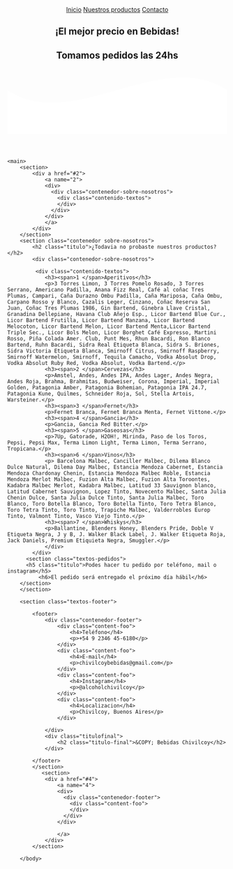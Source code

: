 <!DOCTYPE html>

<html lang="es">
<head>
    <meta charset="UTF-8">
    <meta name="viewport" content="width=device-width, initial-scale=1.0">
    <title>Bebidas Chivilcoy</title>
    <link href="https://bebidaschivilcoy.github.io/bebidas/">
    <link rel="https://bebidaschivilcoy.github.io/bebidas/">
    <link rel="shortcut icon" href="cervezas.png,pg.png" type="image/x-icon">
    <link rel="stylesheet" href="Estilo.css">
</head>

<body>
    <header>
        <nav>
            <a href="#1">Inicio</a>
            <a href="#2">Nuestros productos</a>    
            <a href="#4">Contacto</a>
        </nav>
        <section class="textos-header">
            <h1> ¡El mejor precio en Bebidas!</h1> 
            <h2> Tomamos pedidos las 24hs</h2>  
        </section>
        <div class="wave" style="height: 150px; overflow: hidden;" ><svg viewBox="0 0 500 150" preserveAspectRatio="none" style="height: 100%; width: 100%;"><path d="M0.00,49.98 C149.99,150.00 349.20,-49.98 500.00,49.98 L500.00,150.00 L0.00,150.00 Z" style="stroke: none; fill: #fff;"></path></svg></div>
    </header>

    
    <main>
        <section>
            <div a href="#2">
                <a name="2">
                <div>
                  <div class="contenedor-sobre-nosotros">
                    <div class="contenido-textos">
                    </div>    
                  </div>   
                </div>
                </a>     
            </div>   
        </section>
        <section class="contenedor sobre-nosotros">
            <h2 class="titulo">¿Todavia no probaste nuestros productos?</h2>
            <div class="contenedor-sobre-nosotros">
              
             <div class="contenido-textos">
                <h3><span>1 </span>Aperitivos</h3>
                <p>3 Torres Limon, 3 Torres Pomelo Rosado, 3 Torres Serrano, Americano Padilla, Anana Fizz Real, Café al coñac Tres Plumas, Campari, Caña Durazno Ombu Padilla, Caña Mariposa, Caña Ombu, Carpano Rosso y Blanco, Cazalis Leger, Cinzano, Coñac Reserva San Juan, Coñac Tres Plumas 1986, Gin Bartend, Ginebra Llave Cristal, Granadina Dellepiane, Havana Club Añejo Esp., Licor Bartend Blue Cur., Licor Bartend Frutilla, Licor Bartend Manzana, Licor Bartend Melocoton, Licor Bartend Melon, Licor Bartend Menta,Licor Bartend Triple Sec., Licor Bols Melon, Licor Borghet Café Expresso, Martini Rosso, Piña Colada Amer. Club, Punt Mes, Rhun Bacardi, Ron Blanco Bartend, Ruhn Bacardi, Sidra Real Etiqueta Blanca, Sidra S. Briones, Sidra Victoria Etiqueta Blanca, Smirnoff Citrus, Smirnoff Raspberry, Smirnoff Watermelon, Smirnoff, Tequila Camacho, Vodka Absolut Drop, Vodka Absolut Ruby Red, Vodka Absolut, Vodka Bartend.</p>
                <h3><span>2 </span>Cervezas</h3>
                <p>Amstel, Andes, Andes IPA, Andes Lager, Andes Negra, Andes Roja, Brahma, Brahmitas, Budweiser, Corona, Imperial, Imperial Golden, Patagonia Amber, Patagonia Bohemian, Patagonia IPA 24.7, Patagonia Kune, Quilmes, Schneider Roja, Sol, Stella Artois, Warsteiner.</p>             
                <h3><span>3 </span>Fernet</h3> 
                <p>Fernet Branca, Fernet Branca Menta, Fernet Vittone.</p>
                <h3><span>4 </span>Gancia</h3>  
                <p>Gancia, Gancia Red Bitter.</p>
                <h3><span>5 </span>Gaseosas</h3>  
                <p>7Up, Gatorade, H2OH!, Mirinda, Paso de los Toros, Pepsi, Pepsi Max, Terma Limon Light, Terma Limon, Terma Serrano, Tropicana.</p>
                <h3><span>6 </span>Vinos</h3>
                <p> Barcelona Malbec, Canciller Malbec, Dilema Blanco Dulce Natural, Dilema Day Malbec, Estancia Mendoza Cabernet, Estancia Mendoza Chardonay Chenin, Estancia Mendoza Malbec Roble, Estancia Mendoza Merlot Malbec, Fuzion Alta Malbec, Fuzion Alta Toroontes, Kadabra Malbec Merlot, Kadabra Malbec, Latitud 33 Sauvignon blanco, Latitud Cabernet Sauvignon, Lopez Tinto, Novecento Malbec, Santa Julia Chenin Dulce, Santa Julia Dulce Tinto, Santa Julia Malbec, Toro Blanco, Toro Botella Blanco, Toro Botella Tinto, Toro Tetra Blanco, Toro Tetra Tinto, Toro Tinto, Trapiche Malbec, Valderrobles Europ Tinto, Valmont Tinto, Vasco Viejo Tinto.</p>
                <h3><span>7 </span>Whiskys</h3> 
                <p>Ballantine, Blenders Honey, Blenders Pride, Doble V Etiqueta Negra, J y B, J. Walker Black Label, J. Walker Etiqueta Roja, Jack Daniels, Premium Etiquieta Negra, Smuggler.</p>
                </div>
            </div>
          <section class="textos-pedidos">
          <h5 class="titulo">Podes hacer tu pedido por teléfono, mail o instagram</h5> 
              <h6>El pedido será entregado el próximo día hábil</h6>
        </section>  
        </section>

        <section class="textos-footer">
        
            <footer>
                <div class="contenedor-footer">
                    <div class="content-foo">
                        <h4>Teléfono</h4>
                        <p>+54 9 2346 45-6180</p>
                    </div>
                    <div class="content-foo">
                        <h4>E-mail</h4>
                        <p>chivilcoybebidas@gmail.com</p>
                    </div>
                    <div class="content-foo">
                        <h4>Instagram</h4>
                        <p>@alcoholchivilcoy</p>
                    </div>
                    <div class="content-foo">
                        <h4>Localizacion</h4>
                        <p>Chivilcoy, Buenos Aires</p>
                    </div>
        
                </div>
                <div class="titulofinal">
                    <h2 class="titulo-final">&COPY; Bebidas Chivilcoy</h2>
                </div>
                
            </footer>
            </section>
               <section>
                <div a href="#4">
                    <a name="4">
                    <div>
                      <div class="contenedor-footer">
                        <div class="content-foo">
                        </div>    
                      </div>   
                    </div>
                       
                    </a>     
                </div>   
            </section>
        
        </body>
</html>
